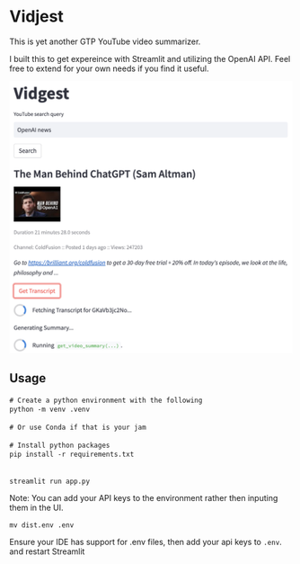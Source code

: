 # Vidjest

This is yet another GTP YouTube video summarizer.

I built this to get expereince with Streamlit and utilizing the OpenAI API.
Feel free to extend for your own needs if you find it useful.

![](docs/img/vidgest%20ui.png)

## Usage


```shell
# Create a python environment with the following
python -m venv .venv 

# Or use Conda if that is your jam

# Install python packages
pip install -r requirements.txt


streamlit run app.py
```

Note: You can add your API keys to the environment rather then inputing them in the UI.
```shell
mv dist.env .env
```
Ensure your IDE has support for .env files, then add your api keys to `.env`. and restart Streamlit
